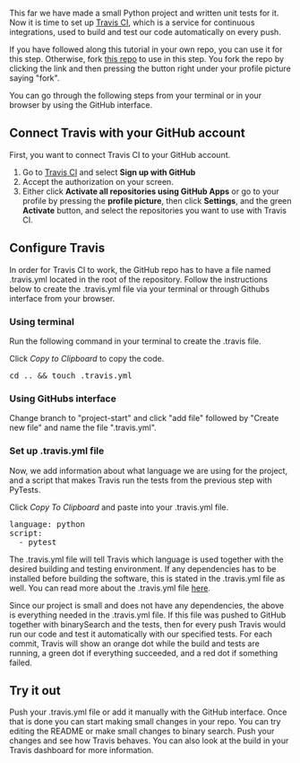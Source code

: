 This far we have made a small Python project and written unit tests for it.
Now it is time to set up [Travis CI](https://www.travis-ci.com), which is
a service for continuous integrations, used to build and test our code automatically on every push.  

If you have followed along this tutorial in your own repo, you can use it for this step. Otherwise,
fork [this repo](https://github.com/rymane/binary-search/tree/project-start) to use in this step.
You fork the repo by clicking the link and then pressing the button right under your profile picture saying "fork". 

You can go through the following steps from your terminal or in your browser by using the GitHub interface.

## Connect Travis with your GitHub account
First, you want to connect Travis CI to your GitHub account. 
1. Go to [Travis CI](https://www.travis-ci.com) and select **Sign up with GitHub**
2. Accept the authorization on your screen.
3. Either click **Activate all repositories using GitHub Apps** or go to your profile by pressing
the **profile picture**, then click **Settings**, and the green **Activate** button, and select the repositories you want to use with Travis CI.

## Configure Travis 
In order for Travis CI to work, the GitHub repo has to have a file named .travis.yml located in the root of the repository. 
Follow the instructions below to create the .travis.yml file via your terminal or through Githubs interface from your browser.

### Using terminal
Run the following command in your terminal to create the .travis file. 

Click *Copy to Clipboard* to copy the code.

<pre class="file" data-target="clipboard">
cd .. && touch .travis.yml
</pre>

### Using GitHubs interface
Change branch to "project-start" and click "add file" followed by "Create new file" and name the file  ".travis.yml".


### Set up .travis.yml file
Now, we add information about what language we are using for the project, and a script that makes Travis run the tests from the previous step with PyTests.

Click *Copy To Clipboard* and paste into your .travis.yml file. 

<pre class="file" data-target="clipboard">
language: python
script: 
  - pytest
</pre>

The .travis.yml file will tell Travis which language is used together with the desired building and testing environment. If any dependencies has
to be installed before building the software, this is stated in the .travis.yml file as well. You can read more about the .travis.yml file [here](https://docs.travis-ci.com/user/tutorial/).

Since our project is small and does not have any dependencies, the above is everything needed in the .travis.yml file.
If this file was pushed to GitHub together with binarySearch and the tests, then for every push Travis
would run our code and test it automatically with our specified tests. For each commit, Travis will show
an orange dot while the build and tests are running, a green dot if everything succeeded, and a red dot if something failed.

## Try it out
Push your .travis.yml file or add it manually with the GitHub interface.
Once that is done you can start making small changes in your repo. You can try editing the README 
or make small changes to binary search. Push your changes and see how Travis behaves. You can also look at the 
build in your Travis dashboard for more information. 